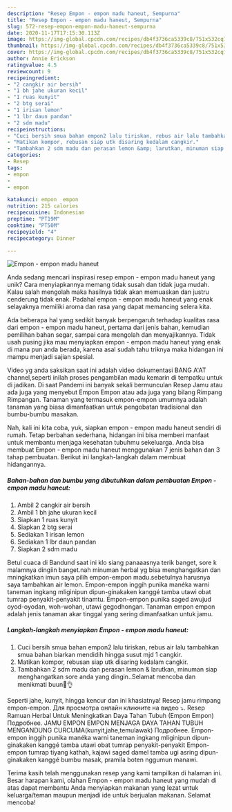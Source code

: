 ```yaml
---
description: "Resep Empon - empon madu haneut, Sempurna"
title: "Resep Empon - empon madu haneut, Sempurna"
slug: 572-resep-empon-empon-madu-haneut-sempurna
date: 2020-11-17T17:15:30.113Z
image: https://img-global.cpcdn.com/recipes/db4f3736ca5339c8/751x532cq70/empon-empon-madu-haneut-foto-resep-utama.jpg
thumbnail: https://img-global.cpcdn.com/recipes/db4f3736ca5339c8/751x532cq70/empon-empon-madu-haneut-foto-resep-utama.jpg
cover: https://img-global.cpcdn.com/recipes/db4f3736ca5339c8/751x532cq70/empon-empon-madu-haneut-foto-resep-utama.jpg
author: Annie Erickson
ratingvalue: 4.5
reviewcount: 9
recipeingredient:
- "2 cangkir air bersih"
- "1 bh jahe ukuran kecil"
- "1 ruas kunyit"
- "2 btg serai"
- "1 irisan lemon"
- "1 lbr daun pandan"
- "2 sdm madu"
recipeinstructions:
- "Cuci bersih smua bahan empon2 lalu tiriskan, rebus air lalu tambahkan smua bahan biarkan mendidih hingga susut mjd 1 cangkir."
- "Matikan kompor, rebusan siap utk disaring kedalam cangkir."
- "Tambahkan 2 sdm madu dan perasan lemon &amp; larutkan, minuman siap menghangatkan sore anda yang dingin..Selamat mencoba dan menikmati buun🙏👌"
categories:
- Resep
tags:
- empon
- 
- empon

katakunci: empon  empon 
nutrition: 215 calories
recipecuisine: Indonesian
preptime: "PT19M"
cooktime: "PT50M"
recipeyield: "4"
recipecategory: Dinner

---
```



![Empon - empon madu haneut](https://img-global.cpcdn.com/recipes/db4f3736ca5339c8/751x532cq70/empon-empon-madu-haneut-foto-resep-utama.jpg)

Anda sedang mencari inspirasi resep empon - empon madu haneut yang unik? Cara menyiapkannya memang tidak susah dan tidak juga mudah. Kalau salah mengolah maka hasilnya tidak akan memuaskan dan justru cenderung tidak enak. Padahal empon - empon madu haneut yang enak selayaknya memiliki aroma dan rasa yang dapat memancing selera kita.

Ada beberapa hal yang sedikit banyak berpengaruh terhadap kualitas rasa dari empon - empon madu haneut, pertama dari jenis bahan, kemudian pemilihan bahan segar, sampai cara mengolah dan menyajikannya. Tidak usah pusing jika mau menyiapkan empon - empon madu haneut yang enak di mana pun anda berada, karena asal sudah tahu triknya maka hidangan ini mampu menjadi sajian spesial.

Video yg anda saksikan saat ini adalah video dokumentasi BANG A&#39;AT channel,seperti inilah proses pengambilan madu kemarin di tempatku untuk di jadikan. Di saat Pandemi ini banyak sekali bermunculan Resep Jamu atau ada juga yang menyebut Empon Empon atau ada juga yang bilang Rimpang Rimpangan. Tanaman yang termasuk empon-empon umumnya adalah tanaman yang biasa dimanfaatkan untuk pengobatan tradisional dan bumbu-bumbu masakan.


Nah, kali ini kita coba, yuk, siapkan empon - empon madu haneut sendiri di rumah. Tetap berbahan sederhana, hidangan ini bisa memberi manfaat untuk membantu menjaga kesehatan tubuhmu sekeluarga. Anda bisa membuat Empon - empon madu haneut menggunakan 7 jenis bahan dan 3 tahap pembuatan. Berikut ini langkah-langkah dalam membuat hidangannya.

<!--inarticleads1-->

##### Bahan-bahan dan bumbu yang dibutuhkan dalam pembuatan Empon - empon madu haneut:

1. Ambil 2 cangkir air bersih
1. Ambil 1 bh jahe ukuran kecil
1. Siapkan 1 ruas kunyit
1. Siapkan 2 btg serai
1. Sediakan 1 irisan lemon
1. Sediakan 1 lbr daun pandan
1. Siapkan 2 sdm madu


Betul cuaca di Bandund saat ini klo siang panaaasnya terik banget, sore k malamnya dingiin banget.nah minuman herbal yg bisa menghangatkan dan mningkatkan imun saya pilih empon-empon madu.sebetulnya harusnya saya tambahkan air lemon. Empon-empon inggih punika manéka warni taneman ingkang mliginipun dipun-ginakaken kanggé tamba utawi obat tumrap penyakit-penyakit tinamtu. Empon-empon punika saged awujud oyod-oyodan, woh-wohan, utawi gegodhongan. Tanaman empon empon adalah jenis tanaman akar tinggal yang sering dimanfaatkan untuk jamu. 

<!--inarticleads2-->

##### Langkah-langkah menyiapkan Empon - empon madu haneut:

1. Cuci bersih smua bahan empon2 lalu tiriskan, rebus air lalu tambahkan smua bahan biarkan mendidih hingga susut mjd 1 cangkir.
1. Matikan kompor, rebusan siap utk disaring kedalam cangkir.
1. Tambahkan 2 sdm madu dan perasan lemon &amp; larutkan, minuman siap menghangatkan sore anda yang dingin..Selamat mencoba dan menikmati buun🙏👌


Seperti jahe, kunyit, hingga kencur dan ini khasiatnya! Resep jamu rimpang empon-empon. Для просмотра онлайн кликните на видео ⤵. Resep Ramuan Herbal Untuk Meningkatkan Daya Tahan Tubuh (Empon Empon) Подробнее. JAMU EMPON EMPON MENJAGA DAYA TAHAN TUBUH MENGANDUNG CURCUMA(kunyit,jahe,temulawak) Подробнее. Empon-empon inggih punika manéka warni taneman ingkang mliginipun dipun-ginakaken kanggé tamba utawi obat tumrap penyakit-penyakit Empon-empon tumrap tiyang kathah, kajawi saged damel tamba ugi asring dipun-ginakaken kanggé bumbu masak, pramila boten nggumun manawi. 

Terima kasih telah menggunakan resep yang kami tampilkan di halaman ini. Besar harapan kami, olahan Empon - empon madu haneut yang mudah di atas dapat membantu Anda menyiapkan makanan yang lezat untuk keluarga/teman maupun menjadi ide untuk berjualan makanan. Selamat mencoba!
